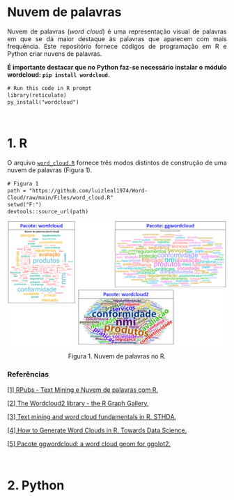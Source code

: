 # Nuvem de palavras
<p align="justify">Nuvem de palavras (<i>word cloud</i>) é uma representação visual de palavras em que se dá maior destaque às palavras que aparecem com mais frequência. Este repositório fornece códigos de programação em R e Python criar nuvens de palavras.</p>

<p align="justify"><b>É importante destacar que no Python faz-se necessário instalar o módulo wordcloud: <code>pip install wordcloud</code>.</b></p>

```{r}
# Run this code in R prompt
library(reticulate)
py_install("wordcloud")
```

</br>

# 1. R

<p align="justify">O arquivo <a target='_blank' rel='noopener noreferrer' href='https://github.com/luizleal1974/Word-Cloud/blob/main/Files/word_cloud.R'><code>word_cloud.R</code></a> fornece três modos distintos de construção de uma nuvem de palavras (Figura 1).</p>

```{r}
# Figura 1
path = "https://github.com/luizleal1974/Word-Cloud/raw/main/Files/word_cloud.R"
setwd("F:")
devtools::source_url(path)
```

<p align="center"><img src="/Files/word_cloud_R.png" alt="Drawing"/></p>

<div align="center">Figura 1. Nuvem de palavras no R.</div>


<p align="justify"></p>

### Referências

<p align="justify">
<a target='_blank' rel='noopener noreferrer' href='https://rpubs.com/amrofi/word_cloud_with_R_Mateus'>[1] RPubs - Text Mining e Nuvem de palavras com R.</code></a>

<a target='_blank' rel='noopener noreferrer' href='https://r-graph-gallery.com/196-the-wordcloud2-library.html'>[2] The Wordcloud2 library - the R Graph Gallery.</code></a>

<a target='_blank' rel='noopener noreferrer' href='http://www.sthda.com/english/wiki/text-mining-and-word-cloud-fundamentals-in-r-5-simple-steps-you-should-know'>[3] Text mining and word cloud fundamentals in R. STHDA.</code></a>

<a target='_blank' rel='noopener noreferrer' href='https://towardsdatascience.com/create-a-word-cloud-with-r-bde3e7422e8a'>[4] How to Generate Word Clouds in R. Towards Data Science.</code></a>

<a target='_blank' rel='noopener noreferrer' href='https://cran.r-project.org/web/packages/ggwordcloud/vignettes/ggwordcloud.html'>[5] Pacote ggwordcloud: a word cloud geom for ggplot2.</code></a>
</p>


</br>

# 2. Python
